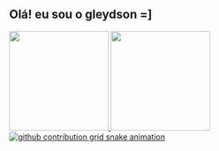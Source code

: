 ## Olá! eu sou o gleydson =]

<div>
    <a href="https://www.instagram.com/o.unfollow_/">
        <img height="180em" src="https://github-readme-stats.vercel.app/api?username=Unfollow1&show_icons=true&theme=radical" />
        <img height="180em" src="https://github-readme-stats.vercel.app/api/top-langs/?username=Unfollow1&layout=compact&langs_count=16&theme=radical" />
        <img alt="github contribution grid snake animation" src="https://raw.githubusercontent.com/YourUser/YourUser/output/github-contribution-grid-snake.svg">
    </a>
</div>


